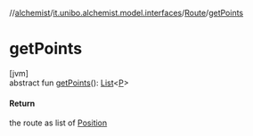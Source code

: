 //[alchemist](../../../index.md)/[it.unibo.alchemist.model.interfaces](../index.md)/[Route](index.md)/[getPoints](get-points.md)

# getPoints

[jvm]\
abstract fun [getPoints](get-points.md)(): [List](https://docs.oracle.com/javase/8/docs/api/java/util/List.html)<[P](../../it.unibo.alchemist.model.implementations.layers/-uniform-layer/index.md)>

#### Return

the route as list of [Position](../-position/index.md)
